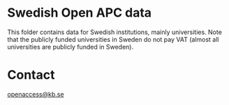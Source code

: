# Swedish Open APC data

This folder contains data for Swedish institutions, mainly universities. Note
that the publicly funded universities in Sweden do not pay VAT (almost all 
universities are publicly funded in Sweden).

# Contact
openaccess@kb.se
